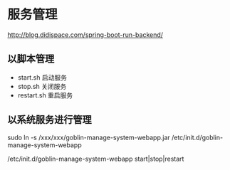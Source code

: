# 服务管理
http://blog.didispace.com/spring-boot-run-backend/
## 以脚本管理
+ start.sh 
启动服务
+ stop.sh
关闭服务 
+ restart.sh
重启服务

## 以系统服务进行管理

sudo ln -s /xxx/xxx/goblin-manage-system-webapp.jar /etc/init.d/goblin-manage-system-webapp
	
/etc/init.d/goblin-manage-system-webapp start|stop|restart
